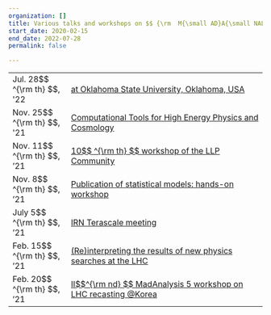```yaml
---
organization: []
title: Various talks and workshops on $$ {\rm  M{\small AD}A{\small NALYSIS} }\ 5 $$
start_date: 2020-02-15
end_date: 2022-07-28
permalink: false

---
```


<table>
<tr>
	<td width="100px"> Jul. 28$$ ^{\rm th} $$, '22  </td>
	<td>
	<a href="https://osuhep.okstate.edu/images/seminar-slides/2022_jackaraz_osu.pdf">
	 at Oklahoma State University, Oklahoma, USA
	 </a>
	 </td>
</tr>
<tr>
	<td width="100px"> Nov. 25$$ ^{\rm th} $$, '21  </td>
	<td>
	<a href="https://indico.cern.ch/event/1076291/contributions/4589235/">
	 Computational Tools for High Energy Physics and Cosmology
	 </a>
	 </td>
</tr>
<tr>
	<td> Nov. 11$$ ^{\rm th} $$, ’21 </td>
	<td>
	<a href="https://indico.cern.ch/event/1042226/contributions/4602547/">
	10$$ ^{\rm th} $$ workshop of the LLP Community
	</a>
	</td>
</tr>
<tr>
	<td> Nov. 8$$ ^{\rm th} $$, ’21 </td>
	<td>
	<a href="https://indico.cern.ch/event/1088121/contributions/4585194/">
	Publication of statistical models: hands-on workshop
	</a>
	</td>
</tr>
<tr>
	<td> July 5$$ ^{\rm th} $$, ’21 </td>
	<td>
	<a href="https://indico.in2p3.fr/event/24366/contributions/97444/">
	IRN Terascale meeting
	</a>
	</td>
</tr>
<tr>
	<td> Feb. 15$$ ^{\rm th} $$, ’21 </td>
	<td>
	<a href="https://indico.cern.ch/event/982553/contributions/4206950/">
	(Re)interpreting the results of new physics searches at the LHC
	</a>
	</td>
</tr>
<tr>
	<td> Feb. 20$$ ^{\rm th} $$, ’21 </td>
	<td>
	<a href="https://indico.cern.ch/event/873524/">
	II$$^{\rm nd} $$ MadAnalysis 5 workshop on LHC recasting @Korea
	</a>
	</td>
</tr>
</table>
